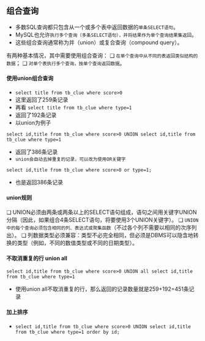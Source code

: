 ## 组合查询
* 多数SQL查询都只包含从一个或多个表中返回数据的`单条SELECT语句`。
* MySQL也允许`执行多个查询（多条SELECT语句），并将结果作为单个查询结果集返回`。
* 这些组合查询通常称为并（union）或复合查询（compound query）。

有两种基本情况，其中需要使用组合查询：
❑ `在单个查询中从不同的表返回类似结构的数据`；
❑ `对单个表执行多个查询，按单个查询返回数据`。

#### 使用union组合查询
* `select title from tb_clue where score>0`
* 这里返回了259条记录
* 再看 `select title from tb_clue where type=1`
* 返回了192条记录
* 以union为例子
```mysql
select id,title from tb_clue where score>0 UNION select id,title from tb_clue where type=1
```
* 返回了386条记录
* `union会自动去掉重复的记录，可以改为使用OR关键字`
```mysql
select id,title from tb_clue where score>0 or type=1;
```
* 也是返回386条记录

#### union规则
❑ UNION必须由两条或两条以上的SELECT语句组成，语句之间用关键字UNION分隔（因此，如果组合4条SELECT语句，将要使用3个UNION关键字）。
❑ `UNION中的每个查询必须包含相同的列、表达式或聚集函数`（不过各个列不需要以相同的次序列出）。
❑ 列数据类型必须兼容：类型不必完全相同，但必须是DBMS可以隐含地转换的类型（例如，不同的数值类型或不同的日期类型）。

#### 不取消重复的行 union all
`select id,title from tb_clue where score>0 UNION all select id,title from tb_clue where type=1`
* 使用union all不取消重复的行，那么返回的记录数量就是259+192=451条记录

#### 加上排序
* `select id,title from tb_clue where score>0 UNION select id,title from tb_clue where type=1 order by id;`

